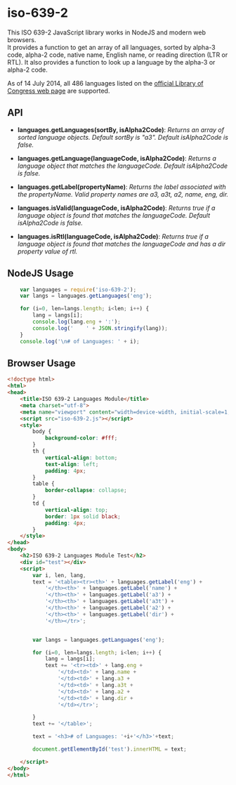 # iso-639-2

This ISO 639-2 JavaScript library works in NodeJS and modern web browsers.  
It provides a function to get an array of all languages, sorted by alpha-3
code, alpha-2 code, native name, English name, or reading direction
(LTR or RTL).  It also provides a function to look up a language by the
alpha-3 or alpha-2 code.  

As of 14 July 2014, all 486 languages listed on the
[official Library of Congress web page](http://www.loc.gov/standards/iso639-2/php/code_list.php)
are supported.

## API

* **languages.getLanguages(sortBy, isAlpha2Code)**: *Returns an array of sorted
language objects. Default sortBy is "a3".  Default isAlpha2Code is false.*

* **languages.getLanguage(languageCode, isAlpha2Code)**: *Returns a language
object that matches the languageCode.  Default isAlpha2Code is false.*

* **languages.getLabel(propertyName)**: *Returns the label associated with the
propertyName.  Valid property names are a3, a3t, a2, name, eng, dir.*

* **languages.isValid(languageCode, isAlpha2Code)**: *Returns true if a
language object is found that matches the languageCode.  Default isAlpha2Code
is false.*

* **languages.isRtl(languageCode, isAlpha2Code)**: *Returns true if a
language object is found that matches the languageCode and has a dir property
value of rtl.*

## NodeJS Usage
```js
    var languages = require('iso-639-2');
    var langs = languages.getLanguages('eng');

    for (i=0, len=langs.length; i<len; i++) {
        lang = langs[i];
        console.log(lang.eng + ':');
        console.log('    ' + JSON.stringify(lang));
    }
    console.log('\n# of Languages: ' + i);
```

## Browser Usage

```html
<!doctype html>
<html>
<head>
    <title>ISO 639-2 Languages Module</title>
    <meta charset="utf-8">
    <meta name="viewport" content="width=device-width, initial-scale=1, maximum-scale=1, user-scalable=0">
    <script src="iso-639-2.js"></script>
    <style>
        body {
            background-color: #fff;
        }
        th {
            vertical-align: bottom;
            text-align: left;
            padding: 4px;
        }
        table {
            border-collapse: collapse;
        }
        td {
            vertical-align: top;
            border: 1px solid black;
            padding: 4px;
        }
    </style>
</head>
<body>
    <h2>ISO 639-2 Languages Module Test</h2>
    <div id="test"></div>
    <script>
        var i, len, lang,
        text = '<table><tr><th>' + languages.getLabel('eng') +
            '</th><th>' + languages.getLabel('name') +
            '</th><th>' + languages.getLabel('a3') +
            '</th><th>' + languages.getLabel('a3t') +
            '</th><th>' + languages.getLabel('a2') +
            '</th><th>' + languages.getLabel('dir') +
            '</th></tr>';


        var langs = languages.getLanguages('eng');

        for (i=0, len=langs.length; i<len; i++) {
            lang = langs[i];
            text += '<tr><td>' + lang.eng +
                '</td><td>' + lang.name +
                '</td><td>' + lang.a3 +
                '</td><td>' + lang.a3t +
                '</td><td>' + lang.a2 +
                '</td><td>' + lang.dir +
                '</td></tr>';

        }
        text += '</table>';

        text = '<h3># of Languages: '+i+'</h3>'+text;

        document.getElementById('test').innerHTML = text;

    </script>
</body>
</html>
```
